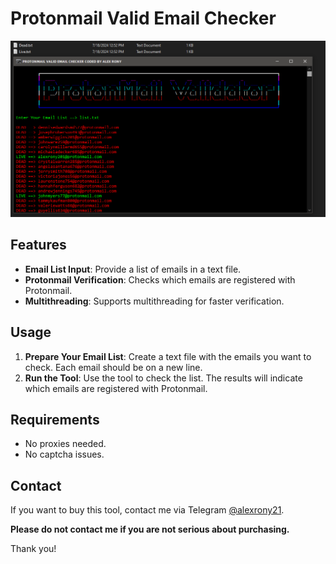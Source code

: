# Protonmail Valid Email Checker

![Image](https://raw.githubusercontent.com/thepythoncode97/Protonmail-Valid-Email-Checker/main/Protonmail_valid_email_Checker.png)

## Features

- **Email List Input**: Provide a list of emails in a text file.
- **Protonmail Verification**: Checks which emails are registered with Protonmail.
- **Multithreading**: Supports multithreading for faster verification.

## Usage

1. **Prepare Your Email List**: Create a text file with the emails you want to check. Each email should be on a new line.
2. **Run the Tool**: Use the tool to check the list. The results will indicate which emails are registered with Protonmail.

## Requirements

- No proxies needed.
- No captcha issues.

## Contact

If you want to buy this tool, contact me via Telegram [@alexrony21](https://t.me/alexrony21). 

**Please do not contact me if you are not serious about purchasing.**

Thank you!
